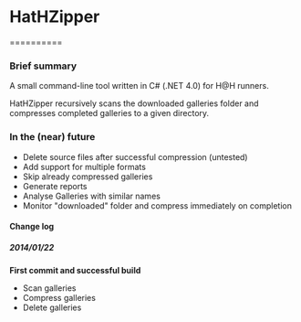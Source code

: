 # HatHZipper
==========

### Brief summary
A small command-line tool written in C# (.NET 4.0) for H@H runners.

HatHZipper recursively scans the downloaded galleries folder and compresses completed galleries to a given directory.

### In the (near) future

* Delete source files after successful compression (untested)
* Add support for multiple formats
* Skip already compressed galleries
* Generate reports
* Analyse Galleries with similar names
* Monitor "downloaded" folder and compress immediately on completion

#### Change log

##### 2014/01/22
**First commit and successful build**
+ Scan galleries
+ Compress galleries
+ Delete galleries
